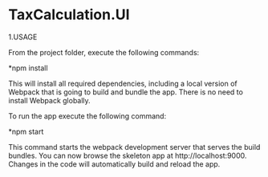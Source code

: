 # TaxCalculation.UI

1.USAGE

From the project folder, execute the following commands:

*npm install

This will install all required dependencies, including a local version of Webpack that is going to build and bundle the app. There is no need to install Webpack globally.

To run the app execute the following command:

*npm start

This command starts the webpack development server that serves the build bundles. You can now browse the skeleton app at http://localhost:9000. Changes in the code will automatically build and reload the app.
